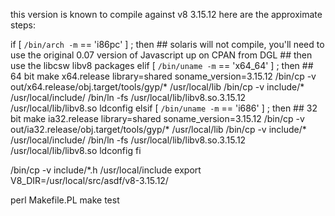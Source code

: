 this version is known to compile against v8 3.15.12
here are the approximate steps:

if [ `/bin/arch -m` == 'i86pc' ] ; then
	## solaris will not compile, you'll need to use the original 0.07 version of Javascript up on CPAN from DGL
	##	then use the libcsw libv8 packages
elif [ `/bin/uname -m` == 'x64_64' ] ; then
	## 64 bit
   make x64.release library=shared soname_version=3.15.12
   /bin/cp -v out/x64.release/obj.target/tools/gyp/* /usr/local/lib
   /bin/cp -v include/* /usr/local/include/
   /bin/ln -fs /usr/local/lib/libv8.so.3.15.12 /usr/local/lib/libv8.so
   ldconfig
elsif [ `/bin/uname -m` == 'i686' ] ; then
	## 32 bit
   make ia32.release library=shared soname_version=3.15.12
   /bin/cp -v out/ia32.release/obj.target/tools/gyp/* /usr/local/lib
   /bin/cp -v include/* /usr/local/include/
   /bin/ln -fs /usr/local/lib/libv8.so.3.15.12 /usr/local/lib/libv8.so
   ldconfig
fi

/bin/cp -v include/*.h /usr/local/include
export V8_DIR=/usr/local/src/asdf/v8-3.15.12/

perl Makefile.PL
make test
